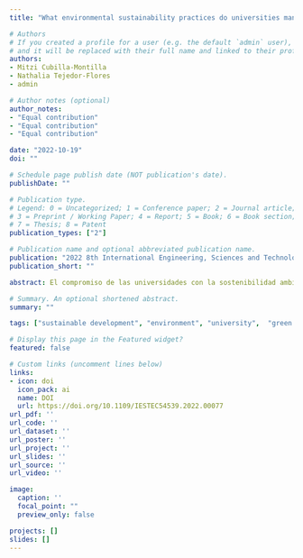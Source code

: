 ```yaml
---
title: "What environmental sustainability practices do universities manage for sustainable development"

# Authors
# If you created a profile for a user (e.g. the default `admin` user), write the username (folder name) here 
# and it will be replaced with their full name and linked to their profile.
authors:
- Mitzi Cubilla-Montilla
- Nathalia Tejedor-Flores
- admin

# Author notes (optional)
author_notes:
- "Equal contribution"
- "Equal contribution"
- "Equal contribution"

date: "2022-10-19"
doi: ""

# Schedule page publish date (NOT publication's date).
publishDate: ""

# Publication type.
# Legend: 0 = Uncategorized; 1 = Conference paper; 2 = Journal article;
# 3 = Preprint / Working Paper; 4 = Report; 5 = Book; 6 = Book section;
# 7 = Thesis; 8 = Patent
publication_types: ["2"]

# Publication name and optional abbreviated publication name.
publication: "2022 8th International Engineering, Sciences and Technology Conference (IESTEC)"
publication_short: ""

abstract: El compromiso de las universidades con la sostenibilidad ambiental se refleja en iniciativas orientadas a implementar políticas que promuevan campus verdes y sostenibles, abarcando no solo aspectos ambientales, sino también sociales y económicos. En este sentido, se han desarrollado varios enfoques, entre ellos el UI GreenMetric University Ranking, un referente internacional creado en 2010 por la Universidad de Indonesia. Considerando los resultados de dicho ranking, se ha observado un aumento en el número de universidades participantes. Por lo tanto, este artículo tiene dos objetivos: por un lado, analizar si, durante los últimos siete años (2015-2021), ha habido variaciones significativas entre las categorías que componen el ranking mundial de sostenibilidad UI GreenMetric; y por otro, establecer si existen posibles relaciones entre dichas categorías. Para ello, se ha utilizado un método estadístico multivariante. En este caso, STATIS Dual permite analizar simultáneamente a las universidades en el período establecido en las diferentes categorías del ranking mundial. Los resultados muestran cambios favorables a lo largo del período de estudio en cinco de las seis categorías del ranking. Además, el estudio demuestra que las categorías Educación, Transporte, Agua, Residuos, Energía y Cambio Climático están correlacionadas. Las categorías de Agua y Residuos son las que proporcionan mayor información en la búsqueda de la sostenibilidad. Esperamos que nuestros resultados sean útiles para los responsables de la toma de decisiones en las universidades.

# Summary. An optional shortened abstract.
summary: ""

tags: ["sustainable development", "environment", "university",  "green campuses",  "GreenMetric",  "Multivariate Analysis",  "Statis Dual"]

# Display this page in the Featured widget?
featured: false

# Custom links (uncomment lines below)
links:
- icon: doi
  icon_pack: ai
  name: DOI
  url: https://doi.org/10.1109/IESTEC54539.2022.00077
url_pdf: ''
url_code: ''
url_dataset: ''
url_poster: ''
url_project: ''
url_slides: ''
url_source: ''
url_video: ''

image:
  caption: ''
  focal_point: ""
  preview_only: false

projects: []
slides: []
---
```

